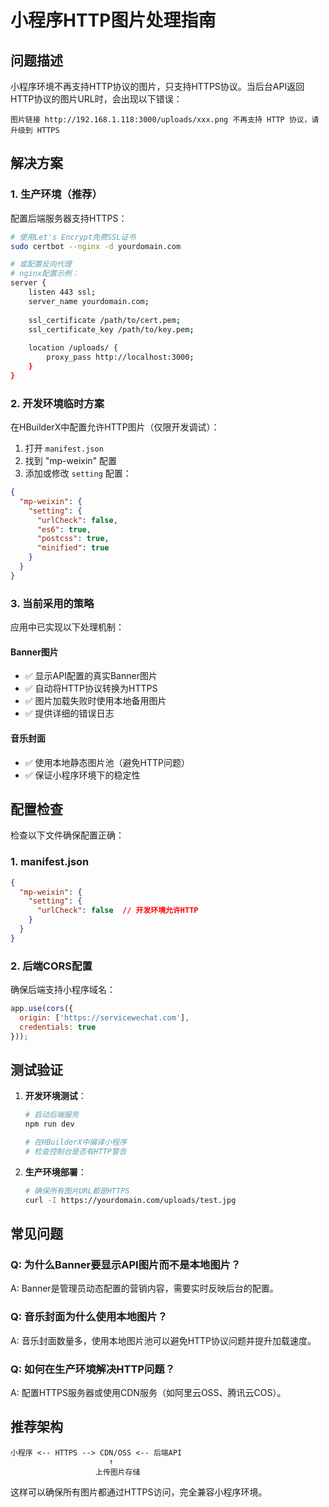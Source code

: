# 小程序HTTP图片处理指南

## 问题描述

小程序环境不再支持HTTP协议的图片，只支持HTTPS协议。当后台API返回HTTP协议的图片URL时，会出现以下错误：
```
图片链接 http://192.168.1.118:3000/uploads/xxx.png 不再支持 HTTP 协议，请升级到 HTTPS
```

## 解决方案

### 1. 生产环境（推荐）
配置后端服务器支持HTTPS：
```bash
# 使用Let's Encrypt免费SSL证书
sudo certbot --nginx -d yourdomain.com

# 或配置反向代理
# nginx配置示例：
server {
    listen 443 ssl;
    server_name yourdomain.com;
    
    ssl_certificate /path/to/cert.pem;
    ssl_certificate_key /path/to/key.pem;
    
    location /uploads/ {
        proxy_pass http://localhost:3000;
    }
}
```

### 2. 开发环境临时方案
在HBuilderX中配置允许HTTP图片（仅限开发调试）：

1. 打开 `manifest.json`
2. 找到 "mp-weixin" 配置
3. 添加或修改 `setting` 配置：
```json
{
  "mp-weixin": {
    "setting": {
      "urlCheck": false,
      "es6": true,
      "postcss": true,
      "minified": true
    }
  }
}
```

### 3. 当前采用的策略
应用中已实现以下处理机制：

#### Banner图片
- ✅ 显示API配置的真实Banner图片
- ✅ 自动将HTTP协议转换为HTTPS
- ✅ 图片加载失败时使用本地备用图片
- ✅ 提供详细的错误日志

#### 音乐封面
- ✅ 使用本地静态图片池（避免HTTP问题）
- ✅ 保证小程序环境下的稳定性

## 配置检查

检查以下文件确保配置正确：

### 1. manifest.json
```json
{
  "mp-weixin": {
    "setting": {
      "urlCheck": false  // 开发环境允许HTTP
    }
  }
}
```

### 2. 后端CORS配置
确保后端支持小程序域名：
```javascript
app.use(cors({
  origin: ['https://servicewechat.com'],
  credentials: true
}));
```

## 测试验证

1. **开发环境测试**：
   ```bash
   # 启动后端服务
   npm run dev
   
   # 在HBuilderX中编译小程序
   # 检查控制台是否有HTTP警告
   ```

2. **生产环境部署**：
   ```bash
   # 确保所有图片URL都是HTTPS
   curl -I https://yourdomain.com/uploads/test.jpg
   ```

## 常见问题

### Q: 为什么Banner要显示API图片而不是本地图片？
A: Banner是管理员动态配置的营销内容，需要实时反映后台的配置。

### Q: 音乐封面为什么使用本地图片？
A: 音乐封面数量多，使用本地图片池可以避免HTTP协议问题并提升加载速度。

### Q: 如何在生产环境解决HTTP问题？
A: 配置HTTPS服务器或使用CDN服务（如阿里云OSS、腾讯云COS）。

## 推荐架构

```
小程序 <-- HTTPS --> CDN/OSS <-- 后端API
                      ↑
                   上传图片存储
```

这样可以确保所有图片都通过HTTPS访问，完全兼容小程序环境。
